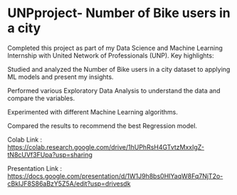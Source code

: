 # UNPproject- Number of Bike users in a city

Completed this project as part of my Data Science and Machine Learning Internship with United Network of Professionals (UNP). Key highlights:

Studied and analyzed the Number of Bike users in a city dataset to applying ML models and present my insights.

Performed various Exploratory Data Analysis to understand the data and compare the variables.

Experimented with different Machine Learning algorithms.

Compared the results to recommend the best Regression model.

Colab Link : 
https://colab.research.google.com/drive/1hUPhRsH4GTvtzMxxIgZ-tN8cUVf3FUpa?usp=sharing

Presentation Link :
https://docs.google.com/presentation/d/1W1J9h8bs0HIYaqW8Fq7NjT2o-cBkIJF8S86aBzY5Z5A/edit?usp=drivesdk
